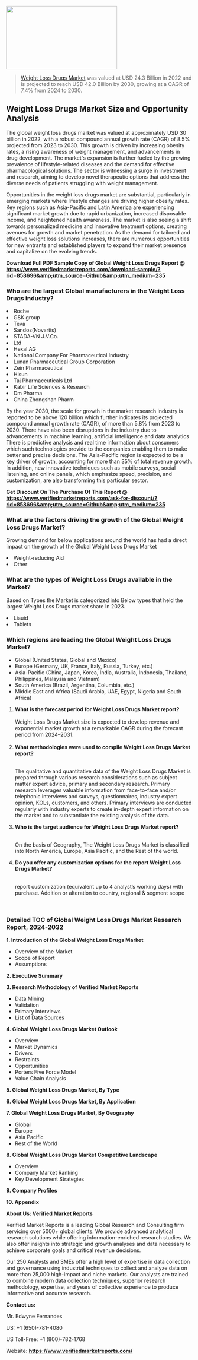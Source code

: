 <img src="https://ffe5etoiles.com/wp-content/uploads/2024/12/MST1-300x171.png" alt="" width="300" height="171" class="alignnone size-medium wp-image-20088" /><blockquote><p><p><a href="https://www.verifiedmarketreports.com/download-sample/?rid=858696&utm_source=Github&utm_medium=235" target="_blank">Weight Loss Drugs Market</a> was valued at USD 24.3 Billion in 2022 and is projected to reach USD 42.0 Billion by 2030, growing at a CAGR of 7.4% from 2024 to 2030.</p></blockquote><p><h2>Weight Loss Drugs Market Size and Opportunity Analysis</h2><p>The global weight loss drugs market was valued at approximately USD 30 billion in 2022, with a robust compound annual growth rate (CAGR) of 8.5% projected from 2023 to 2030. This growth is driven by increasing obesity rates, a rising awareness of weight management, and advancements in drug development. The market's expansion is further fueled by the growing prevalence of lifestyle-related diseases and the demand for effective pharmacological solutions. The sector is witnessing a surge in investment and research, aiming to develop novel therapeutic options that address the diverse needs of patients struggling with weight management.</p><p>Opportunities in the weight loss drugs market are substantial, particularly in emerging markets where lifestyle changes are driving higher obesity rates. Key regions such as Asia-Pacific and Latin America are experiencing significant market growth due to rapid urbanization, increased disposable income, and heightened health awareness. The market is also seeing a shift towards personalized medicine and innovative treatment options, creating avenues for growth and market penetration. As the demand for tailored and effective weight loss solutions increases, there are numerous opportunities for new entrants and established players to expand their market presence and capitalize on the evolving trends.</p></p><p class=""><strong>Download Full PDF Sample Copy of Global Weight Loss Drugs Report @ <a href="https://www.verifiedmarketreports.com/download-sample/?rid=858696&amp;utm_source=Github&amp;utm_medium=235" target="_blank">https://www.verifiedmarketreports.com/download-sample/?rid=858696&amp;utm_source=Github&amp;utm_medium=235</a></strong></p><h3 id="" class="">Who are the largest Global manufacturers in the Weight Loss Drugs industry?</h3><p><li>Roche</li><li> GSK group</li><li> Teva</li><li> Sandoz(Novartis)</li><li> STADA-VN J.V.Co.</li><li> Ltd</li><li> Hexal AG</li><li> National Company For Pharmaceutical Industry</li><li> Lunan Pharmaceutical Group Corporation</li><li> Zein Pharmaceutical</li><li> Hisun</li><li> Taj Pharmaceuticals Ltd</li><li> Kabir Life Sciences & Research</li><li> Dm Pharma</li><li> China Zhongshan Pharm</li></p><div class=""><div class="" dir="" data-message-author-role="" data-message-id="" data-message-model-slug=""><div class=""><div class=""><div class=""><div class="" dir="" data-message-author-role="" data-message-id="" data-message-model-slug=""><div class=""><div class=""><p>By the year 2030, the scale for growth in the market research industry is reported to be above 120 billion which further indicates its projected compound annual growth rate (CAGR), of more than 5.8% from 2023 to 2030. There have also been disruptions in the industry due to advancements in machine learning, artificial intelligence and data analytics There is predictive analysis and real time information about consumers which such technologies provide to the companies enabling them to make better and precise decisions. The Asia-Pacific region is expected to be a key driver of growth, accounting for more than 35% of total revenue growth. In addition, new innovative techniques such as mobile surveys, social listening, and online panels, which emphasize speed, precision, and customization, are also transforming this particular sector.</p><p><strong>Get Discount On The Purchase Of This Report @&nbsp; <a href="https://www.verifiedmarketreports.com/ask-for-discount/?rid=858696&amp;utm_source=Github&amp;utm_medium=235" target="_blank">https://www.verifiedmarketreports.com/ask-for-discount/?rid=858696&amp;utm_source=Github&amp;utm_medium=235</a></strong></p></div></div></div></div></div></div></div></div><h3 id="" class="">What are the factors driving the growth of the Global Weight Loss Drugs Market?</h3><p id="" class="">Growing demand for below applications around the world has had a direct impact on the growth of the Global Weight Loss Drugs Market</p><p id="" class=""><li>Weight-reducing Aid</li><li> Other</li></p><h3 id="" class="">What are the types of Weight Loss Drugs available in the Market?</h3><p id="" class="">Based on Types the Market is categorized into Below types that held the largest Weight Loss Drugs market share In 2023.</p><p id="" class=""><li>Liauid</li><li> Tablets</li></p><h3 id="" class="">Which regions are leading the Global Weight Loss Drugs Market?</h3><ul><li>Global (United States, Global and Mexico)</li><li>Europe (Germany, UK, France, Italy, Russia, Turkey, etc.)</li><li>Asia-Pacific (China, Japan, Korea, India, Australia, Indonesia, Thailand, Philippines, Malaysia and Vietnam)</li><li>South America (Brazil, Argentina, Columbia, etc.)</li><li>Middle East and Africa (Saudi Arabia, UAE, Egypt, Nigeria and South Africa)</li></ul><p><ol><li><strong>What is the forecast period for Weight Loss Drugs Market report?<br /></strong><br /><span data-sheets-root="1" data-sheets-value="{&quot;1&quot;:2,&quot;2&quot;:&quot;XXXX size is expected to develop revenue and exponential market growth at a remarkable CAGR during the forecast period from 2024&ndash;2030.&quot;}" data-sheets-userformat="{&quot;2&quot;:12674,&quot;4&quot;:{&quot;1&quot;:2,&quot;2&quot;:16776960},&quot;10&quot;:2,&quot;11&quot;:0,&quot;15&quot;:&quot;Arial&quot;,&quot;16&quot;:12}">Weight Loss Drugs Market size is expected to develop revenue and exponential market growth at a remarkable CAGR during the forecast period from 2024&ndash;2031.</span><br /><br /></li><li><strong>What methodologies were used to compile Weight Loss Drugs Market report?<br /><br /></strong><p>The qualitative and quantitative data of the&nbsp;Weight Loss Drugs Market is prepared through various research considerations such as subject matter expert advice, primary and secondary research. Primary research leverages valuable information from face-to-face and/or telephonic interviews and surveys, questionnaires, industry expert opinion, KOLs, customers, and others. Primary interviews are conducted regularly with industry experts to create in-depth expert information on the market and to substantiate the existing analysis of the data.&nbsp;</p></li><li><strong>Who is the target audience for Weight Loss Drugs Market report?<br /><br /></strong><p>On the basis of Geography, The&nbsp;Weight Loss Drugs Market is classified into North America, Europe, Asia Pacific, and the Rest of the world.</p></li><li><strong>Do you offer any customization options for the report Weight Loss Drugs Market?<br /><br /></strong><p>report customization (equivalent up to 4 analyst&rsquo;s working days) with purchase. Addition or alteration to country, regional &amp; segment scope</p><p>&nbsp;</p></li></ol></p><h3 id="" class="">Detailed TOC of Global Weight Loss Drugs Market Research Report, 2024-2032</h3><p id="" class=""><strong>1. Introduction of the Global Weight Loss Drugs Market</strong></p><ul><li>Overview of the Market</li><li>Scope of Report</li><li>Assumptions</li></ul><p id="" class=""><strong>2. Executive Summary</strong></p><p id="" class=""><strong>3. Research Methodology of&nbsp;Verified Market Reports</strong></p><ul><li>Data Mining</li><li>Validation</li><li>Primary Interviews</li><li>List of Data Sources</li></ul><p id="" class=""><strong>4. Global Weight Loss Drugs Market Outlook</strong></p><ul><li>Overview</li><li>Market Dynamics</li><li>Drivers</li><li>Restraints</li><li>Opportunities</li><li>Porters Five Force Model</li><li>Value Chain Analysis</li></ul><p id="" class=""><strong>5. Global Weight Loss Drugs Market, By&nbsp;Type</strong></p><p id="" class=""><strong>6. Global Weight Loss Drugs Market, By Application</strong></p><p id="" class=""><strong>7. Global Weight Loss Drugs Market, By Geography</strong></p><ul><li>Global</li><li>Europe</li><li>Asia Pacific</li><li>Rest of the World</li></ul><p id="" class=""><strong>8. Global Weight Loss Drugs Market Competitive Landscape</strong></p><ul><li>Overview</li><li>Company Market Ranking</li><li>Key Development Strategies</li></ul><p id="" class=""><strong>9. Company Profiles</strong></p><p id="" class=""><strong>10. Appendix</strong></p><p id="" class=""><strong>About Us: Verified Market Reports</strong></p><p id="" class="">Verified Market Reports is a leading Global Research and Consulting firm servicing over 5000+ global clients. We provide advanced analytical research solutions while offering information-enriched research studies. We also offer insights into strategic and growth analyses and data necessary to achieve corporate goals and critical revenue decisions.</p><p id="" class="">Our 250 Analysts and SMEs offer a high level of expertise in data collection and governance using industrial techniques to collect and analyze data on more than 25,000 high-impact and niche markets. Our analysts are trained to combine modern data collection techniques, superior research methodology, expertise, and years of collective experience to produce informative and accurate research.</p><p id="" class=""><strong>Contact us:</strong></p><p id="" class="">Mr. Edwyne Fernandes</p><p id="" class="">US: +1 (650)-781-4080</p><p id="" class="">US Toll-Free: +1 (800)-782-1768</p><p id="" class="">Website: <a target="" data-test-app-aware-link=""><strong>https://www.verifiedmarketreports.com/</strong></a></p>
